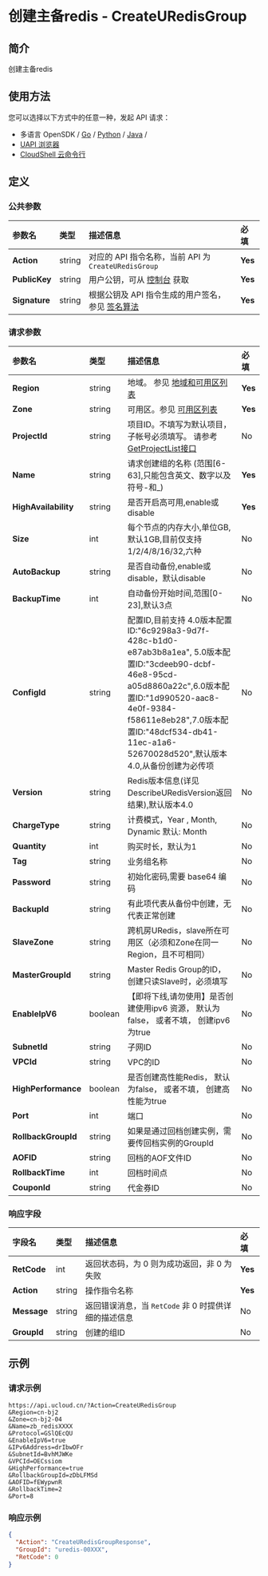 # 创建主备redis - CreateURedisGroup

## 简介

创建主备redis






## 使用方法

您可以选择以下方式中的任意一种，发起 API 请求：
- 多语言 OpenSDK / [Go](https://github.com/ucloud/ucloud-sdk-go) / [Python](https://github.com/ucloud/ucloud-sdk-python3) / [Java](https://github.com/ucloud/ucloud-sdk-java) /
- [UAPI 浏览器](https://console.ucloud.cn/uapi/detail?id=CreateURedisGroup)
- [CloudShell 云命令行](https://shell.ucloud.cn/)


## 定义

### 公共参数

| 参数名 | 类型 | 描述信息 | 必填 |
|:---|:---|:---|:---|
| **Action**     | string  | 对应的 API 指令名称，当前 API 为 `CreateURedisGroup`                        | **Yes** |
| **PublicKey**  | string  | 用户公钥，可从 [控制台](https://console.ucloud.cn/uapi/apikey) 获取                                             | **Yes** |
| **Signature**  | string  | 根据公钥及 API 指令生成的用户签名，参见 [签名算法](api/summary/signature.md)  | **Yes** |

### 请求参数

| 参数名 | 类型 | 描述信息 | 必填 |
|:---|:---|:---|:---|
| **Region** | string | 地域。 参见 [地域和可用区列表](https://docs.ucloud.cn/api/summary/regionlist) |**Yes**|
| **Zone** | string | 可用区。参见 [可用区列表](https://docs.ucloud.cn/api/summary/regionlist) |**Yes**|
| **ProjectId** | string | 项目ID。不填写为默认项目，子帐号必须填写。 请参考[GetProjectList接口](https://docs.ucloud.cn/api/summary/get_project_list) |No|
| **Name** | string | 请求创建组的名称 (范围[6-63],只能包含英文、数字以及符号-和_) |**Yes**|
| **HighAvailability** | string | 是否开启高可用,enable或disable |**Yes**|
| **Size** | int | 每个节点的内存大小,单位GB,默认1GB,目前仅支持1/2/4/8/16/32,六种 |No|
| **AutoBackup** | string | 是否自动备份,enable或disable，默认disable |No|
| **BackupTime** | int | 自动备份开始时间,范围[0-23],默认3点 |No|
| **ConfigId** | string | 配置ID,目前支持 4.0版本配置ID:"6c9298a3-9d7f-428c-b1d0-e87ab3b8a1ea", 5.0版本配置ID:"3cdeeb90-dcbf-46e8-95cd-a05d8860a22c",6.0版本配置ID:"1d990520-aac8-4e0f-9384-f58611e8eb28",7.0版本配置ID:"48dcf534-db41-11ec-a1a6-52670028d520",默认版本4.0,从备份创建为必传项 |No|
| **Version** | string | Redis版本信息(详见DescribeURedisVersion返回结果),默认版本4.0 |No|
| **ChargeType** | string | 计费模式，Year , Month, Dynamic 默认: Month |No|
| **Quantity** | int | 购买时长，默认为1 |No|
| **Tag** | string | 业务组名称 |No|
| **Password** | string | 初始化密码,需要 base64 编码 |No|
| **BackupId** | string | 有此项代表从备份中创建，无代表正常创建 |No|
| **SlaveZone** | string | 跨机房URedis，slave所在可用区（必须和Zone在同一Region，且不可相同） |No|
| **MasterGroupId** | string | Master Redis Group的ID，创建只读Slave时，必须填写 |No|
| **EnableIpV6** | boolean | 【即将下线,请勿使用】是否创建使用ipv6 资源， 默认为false， 或者不填， 创建ipv6为true |No|
| **SubnetId** | string | 子网ID |No|
| **VPCId** | string | VPC的ID |No|
| **HighPerformance** | boolean | 是否创建高性能Redis， 默认为false， 或者不填， 创建高性能为true |No|
| **Port** | int | 端口 |No|
| **RollbackGroupId** | string | 如果是通过回档创建实例，需要传回档实例的GroupId |No|
| **AOFID** | string | 回档的AOF文件ID |No|
| **RollbackTime** | int | 回档时间点 |No|
| **CouponId** | string | 代金券ID |No|

### 响应字段

| 字段名 | 类型 | 描述信息 | 必填 |
|:---|:---|:---|:---|
| **RetCode** | int | 返回状态码，为 0 则为成功返回，非 0 为失败 |**Yes**|
| **Action** | string | 操作指令名称 |**Yes**|
| **Message** | string | 返回错误消息，当 `RetCode` 非 0 时提供详细的描述信息 |No|
| **GroupId** | string | 创建的组ID |No|




## 示例

### 请求示例
    
```
https://api.ucloud.cn/?Action=CreateURedisGroup
&Region=cn-bj2
&Zone=cn-bj2-04
&Name=zb_redisXXXX
&Protocol=GSlQEcQU
&EnableIpV6=true
&IPv6Address=drIbwOFr
&SubnetId=BvhMJWKe
&VPCId=OECssiom
&HighPerformance=true
&RollbackGroupId=zDbLFMSd
&AOFID=fEWypwnR
&RollbackTime=2
&Port=8
```

### 响应示例
    
```json
{
  "Action": "CreateURedisGroupResponse",
  "GroupId": "uredis-00XXX",
  "RetCode": 0
}
```





